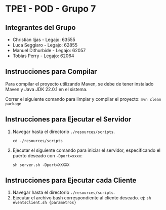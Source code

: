 # TPE1 - POD - Grupo 7

## Integrantes del Grupo
- Christian Ijjas - Legajo: 63555
- Luca Seggiaro - Legajo: 62855
- Manuel Dithurbide - Legajo: 62057
- Tobias Perry - Legajo: 62064

## Instrucciones para Compilar

Para compilar el proyecto utilizando Maven, se debe de tener instalado Maven y Java JDK 22.0.1 en el sistema. 

Correr el siguiente comando para limpiar y compilar el proyecto:
   ```mvn clean package```


## Instrucciones para Ejecutar el Servidor

1. Navegar hasta el directorio `./resources/scripts`.
   
   ```cd ./resources/scripts```
   
3. Ejecutar el siguiente comando para iniciar el servidor, especificando el puerto deseado con `-Dport=xxxx`:

   
   ```sh server.sh -Dport=XXXXX```

## Instrucciones para Ejecutar cada Cliente

1. Navegar hasta el directorio `./resources/scripts`.
2. Ejecutar el archivo bash correspondiente al cliente deseado.
ej: ```sh eventsClient.sh {parametros}```

